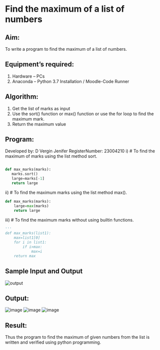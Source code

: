 # Find the maximum of a list of numbers
## Aim:
To write a program to find the maximum of a list of numbers.
## Equipment’s required:
1.	Hardware – PCs
2.	Anaconda – Python 3.7 Installation / Moodle-Code Runner
## Algorithm:
1.	Get the list of marks as input
2.	Use the sort() function or max() function or use the for loop to find the maximum mark.
3.	Return the maximum value
## Program:
Developed by: D Vergin Jenifer
RegisterNumber: 23004210
i)	# To find the maximum of marks using the list method sort.
```Python

def max_marks(marks):
   marks.sort()
   large=marks[-1]
   return large
```

ii)	# To find the maximum marks using the list method max().
```Python
def max_marks(marks):
    large=max(marks)
    return large
```

iii) # To find the maximum marks without using builtin functions.
```Python
'''
def max_marks(list1):
    max=list1[0]
    for i in list1:
        if i>max:
            max=i
    return max
```
## Sample Input and Output
![output](./img/max_marks1.jpg) 

## Output:
![image](https://github.com/VerginJenifer/FindMaximum/assets/136251012/3ee27dda-6ad4-4f41-a05f-28660ab7f69e)
![image](https://github.com/VerginJenifer/FindMaximum/assets/136251012/493ecc8b-64a2-4738-bf57-69d231505d86)
![image](https://github.com/VerginJenifer/FindMaximum/assets/136251012/943bdb19-e802-4a8a-8cd1-0bd3b7becb05)

## Result:
Thus the program to find the maximum of given numbers from the list is written and verified using python programming.
